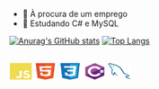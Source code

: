 - 🔭 À procura de um emprego
- 🌱 Estudando C# e MySQL

[![Anurag's GitHub stats](https://github-readme-stats.vercel.app/api?username=sza-alan&show_icons=true&theme=radical)](https://github.com/sza-alan/github-readme-stats)
[![Top Langs](https://github-readme-stats.vercel.app/api/top-langs/?username=anuraghazra&layout=compact&theme=radical)](https://github.com/anuraghazra/github-readme-stats)

<div style="display: inline_block"><br>
  <img align="center" alt="JS" height="30" width="40" src="https://raw.githubusercontent.com/devicons/devicon/master/icons/javascript/javascript-plain.svg">
  <img align="center" alt="HTML" height="30" width="40" src="https://raw.githubusercontent.com/devicons/devicon/master/icons/html5/html5-original.svg">
  <img align="center" alt="CSS" height="30" width="40" src="https://raw.githubusercontent.com/devicons/devicon/master/icons/css3/css3-original.svg">
  <img align="center" alt="C#" height="30" width="40" src="https://raw.githubusercontent.com/devicons/devicon/master/icons/csharp/csharp-original.svg">
  <img align="center" alt="C#" height="30" width="40" src="https://raw.githubusercontent.com/devicons/devicon/master/icons/mysql/mysql-original.svg">
</div>
